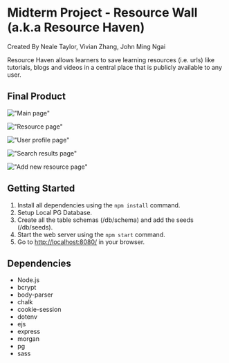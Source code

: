 # Midterm Project - Resource Wall (a.k.a Resource Haven)

Created By Neale Taylor, Vivian Zhang, John Ming Ngai

Resource Haven allows learners to save learning resources (i.e. urls) like tutorials, blogs and videos in a central place that is publicly available to any user.

## Final Product

!["Main page"]()

!["Resource page"]()

!["User profile page"]()

!["Search results page"]()

!["Add new resource page"]()

## Getting Started

1. Install all dependencies using the `npm install` command.
2. Setup Local PG Database.
3. Create all the table schemas (/db/schema) and add the seeds (/db/seeds).
4. Start the web server using the `npm start` command.
5. Go to <http://localhost:8080/> in your browser.

## Dependencies

* Node.js
* bcrypt
* body-parser
* chalk
* cookie-session
* dotenv
* ejs
* express
* morgan
* pg
* sass
